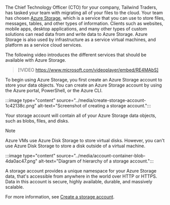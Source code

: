 The Chief Technology Officer (CTO) for your company, Tailwind Traders, has tasked your team with migrating all of your files to the cloud. Your team has chosen [Azure Storage](https://azure.microsoft.com/product-categories/storage?azure-portal=true), which is a service that you can use to store files, messages, tables, and other types of information. Clients such as websites, mobile apps, desktop applications, and many other types of custom solutions can read data from and write data to Azure Storage. Azure Storage is also used by infrastructure as a service virtual machines, and platform as a service cloud services.

The following video introduces the different services that should be available with Azure Storage.

> [!VIDEO https://www.microsoft.com/videoplayer/embed/RE4MAbS]

To begin using Azure Storage, you first create an Azure Storage account to store your data objects. You can create an Azure Storage account by using the Azure portal, PowerShell, or the Azure CLI.

:::image type="content" source="../media/create-storage-account-1c42138c.png" alt-text="Screenshot of creating a storage account.":::


Your storage account will contain all of your Azure Storage data objects, such as blobs, files, and disks.

> [!NOTE]
> Azure VMs use Azure Disk Storage to store virtual disks. However, you can't use Azure Disk Storage to store a disk outside of a virtual machine.<br>

:::image type="content" source="../media/account-container-blob-4da0ac47.png" alt-text="Diagram of hierarchy of a storage account.":::


A storage account provides a unique namespace for your Azure Storage data, that's accessible from anywhere in the world over HTTP or HTTPS. Data in this account is secure, highly available, durable, and massively scalable.

For more information, see [Create a storage account](/azure/storage/common/storage-account-create?azure-portal=true).